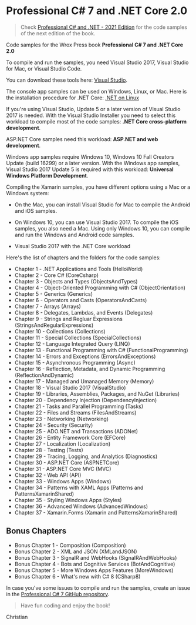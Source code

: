 
# Professional C# 7 and .NET Core 2.0

> Check [Professional C# and .NET - 2021 Edition](https://github.com/ProfessionalCSharp/ProfessionalCSharp2021) for the code samples of the next edition of the book.

Code samples for the Wrox Press book **Professional C# 7 and .NET Core 2.0**

To compile and run the samples, you need Visual Studio 2017, Visual Studio for Mac, or Visual Studio Code. 

You can download these tools here: [Visual Studio](https://www.visualstudio.com/).

The console app samples can be used on Windows, Linux, or Mac. Here is the installation procedure for .NET Core: [.NET on Linux](https://www.microsoft.com/net/core)

If you're using Visual Studio, Update 5 or a later version of Visual Studio 2017 is needed. With the Visual Studio Installer you need to select this workload to compile most of the code samples: **.NET Core cross-platform development**.

ASP.NET Core samples need this workload: **ASP.NET and web development**.

Windows app samples require Windows 10, Windows 10 Fall Creators Update (build 16299) or a later version. With the Windows app samples, Visual Studio 2017 Update 5 is required with this workload: **Universal Windows Platform Development**.

Compiling the Xamarin samples, you have different options using a Mac or a Windows system:
* On the Mac, you can install Visual Studio for Mac to compile the Android and iOS samples.
* On Windows 10, you can use Visual Studio 2017. To compile the iOS samples, you also need a Mac. Using only Windows 10, you can compile and run the Windows and Android code samples.

* Visual Studio 2017 with the .NET Core workload

Here's the list of chapters and the folders for the code samples:

* Chapter 1 - .NET Applications and Tools (HelloWorld)
* Chapter 2 - Core C# (CoreCsharp)
* Chapter 3 - Objects and Types (ObjectsAndTypes)
* Chapter 4 - Object-Oriented Programming with C# (ObjectOrientation)
* Chapter 5 - Generics (Generics)
* Chapter 6 - Operators and Casts (OperatorsAndCasts)
* Chapter 7 - Arrays (Arrays)
* Chapter 8 - Delegates, Lambdas, and Events (Delegates)
* Chapter 9 - Strings and Regluar Expressions (StringsAndRegularExpressions)
* Chapter 10 - Collections (Collections)
* Chapter 11 - Special Collections (SpecialCollections)
* Chapter 12 - Language Integrated Query (LINQ)
* Chapter 13 - Functional Programming with C# (FunctionalProgramming)
* Chapter 14 - Errors and Exceptions (ErrorsAndExceptions)
* Chapter 15 - Asynchronous Programming (Async)
* Chapter 16 - Reflection, Metadata, and Dynamic Programming (ReflectionAndDynamic)
* Chapter 17 - Managed and Umanaged Memory (Memory)
* Chapter 18 - Visual Studio 2017 (VisualStudio)
* Chapter 19 - Libraries, Assemblies, Packages, and NuGet (Libraries)
* Chapter 20 - Dependency Injection (DependencyInjection)
* Chapter 21 - Tasks and Parallel Programming (Tasks)
* Chapter 22 - Files and Streams (FilesAndStreams)
* Chapter 23 - Networking (Networking)
* Chapter 24 - Security (Security)
* Chapter 25 - ADO.NET and Transactions (ADONet)
* Chapter 26 - Entity Framework Core (EFCore)
* Chapter 27 - Localization (Localization)
* Chapter 28 - Testing (Tests)
* Chapter 29 - Tracing, Logging, and Analytics (Diagnostics)
* Chapter 30 - ASP.NET Core (ASPNETCore)
* Chapter 31 - ASP.NET Core MVC (MVC)
* Chapter 32 - Web API (API)
* Chapter 33 - Windows Apps (Windows)
* Chapter 34 - Patterns with XAML Apps (Patterns and PatternsXamarinShared)
* Chapter 35 - Styling Windows Apps (Styles)
* Chapter 36 - Advanced Windows (AdvancedWindows)
* Chapter 37 - Xamarin.Forms (Xamarin and PatternsXamarinShared)

## Bonus Chapters

* Bonus Chapter 1 - Composition (Composition)
* Bonus Chapter 2 - XML and JSON (XMLandJSON)
* Bonus Chapter 3 - SignalR and WebHooks (SignalRAndWebHooks)
* Bonus Chapter 4 - Bots and Cognitive Services (BotAndCognitive)
* Bonus Chapter 5 - More Windows Apps Features (MoreWindows)
* Bonus Chapter 6 - What's new with C# 8 (CSharp8)

In case you've some issues to compile and run the samples, create an issue in the [Professional C# 7 GitHub repository](https://github.com/ProfessionalCSharp/ProfessionalCSharp7).

> Have fun coding and enjoy the book!

Christian
